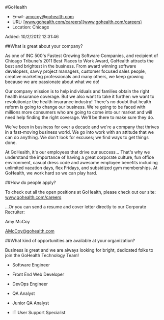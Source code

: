 
#GoHealth

* Email: [amccoy@gohealth.com](mailto:amccoy@gohealth.com)
* URL: [www.gohealth.com/careers](www.gohealth.com/careers)
* Location: Chicago

Added: 10/2/2012 12:31:46

##What is great about your company?

As one of INC 500's Fastest Growing Software Companies, and recipient of Chicago Tribune's 2011 Best Places to Work Award, GoHealth attracts the best and brightest in the business. From award winning software developers, savvy project managers, customer focused sales people, creative marketing professionals and many others, we keep growing because we are passionate about what we do!



Our company mission is to help individuals and families obtain the right health insurance coverage. But we also want to take it further: we want to revolutionize the health insurance industry! There's no doubt that health reform is going to change our business. We're going to be faced with millions more consumers who are going to come into our market and will need help finding the right coverage. We'll be there to make sure they do.



We've been in business for over a decade and we're a company that thrives in a fast-moving business world. We go into work with an attitude that we can do anything. We don't look for excuses; we find ways to get things done.



At GoHealth, it's our employees that drive our success... That's why we understand the importance of having a great corporate culture, fun office environment, casual dress code and awesome employee benefits including unlimited vacation days, flex Fridays, and subsidized gym memberships. At GoHealth, we work hard so we can play hard. 

##How do people apply?

To check out all the open positions at GoHealth, please check out our site: www.gohealth.com/careers



...Or you can send a resume and cover letter directly to our Corporate Recruiter: 

Amy McCoy

AMcCoy@gohealth.com

##What kind of opportunities are available at your organization?

Business is great and we are always looking for bright, dedicated folks to join the GoHealth Technology Team! 



- Software Engineer

- Front End Web Developer

- DevOps Engineer

- QA Analyst

- Junior QA Analyst

- IT User Support Specialist 

		